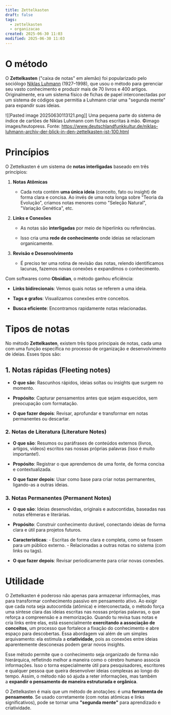 ```yaml
---
title: Zettelkasten
draft: false
tags:
  - zettelkasten
  - organizacao
created: 2025-06-30 11:03
modified: 2025-06-30 11:03
---
```

# O método

O **Zettelkasten** ("caixa de notas" em alemão) foi popularizado pelo sociólogo [Niklas Luhmann](https://en.wikipedia.org/wiki/Niklas_Luhmann) (1927–1998), que usou o método para gerenciar seu vasto conhecimento e produzir mais de 70 livros e 400 artigos. Originalmente, era um sistema físico de fichas de papel interconectadas por um sistema de códigos que permitia a Luhmann criar uma "segunda mente" para expandir suas ideias.

![[Pasted image 20250630113121.png]]
Uma pequena parte do sistema de índice de cartões de Niklas Luhmann com fichas escritas à mão. ©imago images/teutopress. Fonte: https://www.deutschlandfunkkultur.de/niklas-luhmann-archiv-der-blick-in-den-zettelkasten-ist-100.html

# Princípios
O Zettelkasten é um sistema de **notas interligadas** baseado em três princípios:

1. **Notas Atômicas**
    
    - Cada nota contém **uma única ideia** (conceito, fato ou insight) de forma clara e concisa. Ao invés de uma nota longa sobre "Teoria da Evolução", criamos notas menores como "Seleção Natural", "Variação Genética", etc.
    
2. **Links e Conexões**
    
    - As notas são **interligadas** por meio de hiperlinks ou referências.
        
    - Isso cria uma **rede de conhecimento** onde ideias se relacionam organicamente.
        
3. **Revisão e Desenvolvimento**
    
    - É preciso ter uma rotina de revisão das notas, relendo identificamos lacunas, fazemos novas conexões e expandimos o conhecimento.
        

Com softwares como **Obsidian**, o método ganhou eficiência:

- **Links bidirecionais**: Vemos quais notas se referem a uma ideia.
    
- **Tags e grafos**: Visualizamos conexões entre conceitos.
    
- **Busca eficiente**: Encontramos rapidamente notas relacionadas.

# Tipos de notas

No método **Zettelkasten**, existem três tipos principais de notas, cada uma com uma função específica no processo de organização e desenvolvimento de ideias. Esses tipos são:

## 1. Notas rápidas (Fleeting notes)

- **O que são**: Rascunhos rápidos, ideias soltas ou insights que surgem no momento.
   
- **Propósito**: Capturar pensamentos antes que sejam esquecidos, sem preocupação com formatação. 

- **O que fazer depois**: Revisar, aprofundar e transformar em notas permanentes ou descartar.

### 2. Notas de Literatura (Literature Notes)

- **O que são**: Resumos ou paráfrases de conteúdos externos (livros, artigos, vídeos) escritos nas nossas próprias palavras (isso é muito importante!).
    
- **Propósito**: Registrar o que aprendemos de uma fonte, de forma concisa e contextualizada.
    
- **O que fazer depois**: Usar como base para criar notas permanentes, ligando-as a outras ideias.

### 3. **Notas Permanentes (Permanent Notes)**

- **O que são**: Ideias desenvolvidas, originais e autocontidas, baseadas nas notas efêmeras e literárias.
    
- **Propósito**: Construir conhecimento durável, conectando ideias de forma clara e útil para projetos futuros.
    
- **Características**:
       - Escritas de forma clara e completa, como se fossem para um público externo.
       - Relacionadas a outras notas no sistema (com links ou tags).
        
- **O que fazer depois**: Revisar periodicamente para criar novas conexões.

# Utilidade
O Zettelkasten é poderoso não apenas para armazenar informações, mas para transformar conhecimento passivo em pensamento ativo. Ao exigir que cada nota seja autocontida (atômica) e interconectada, o método força uma síntese clara das ideias escritas nas nossas próprias palavras, o que reforça a compreensão e a memorização. Quando tu revisa tuas notas e cria links entre elas, está essencialmente **exercitando a associação de conceitos**, um processo que fortalece a fixação do conhecimento e abre espaço para descobertas. Essa abordagem vai além de um simples arquivamento: ela estimula a **criatividade**, pois as conexões entre ideias aparentemente desconexas podem gerar novos insights.

Esse método permite que o conhecimento seja organizado de forma não hierárquica, refletindo melhor a maneira como o cérebro humano associa informações. Isso o torna especialmente útil para pesquisadores, escritores e qualquer pessoa que queira desenvolver ideias complexas ao longo do tempo. Assim, o método não só ajuda a reter informações, mas também a **expandir o pensamento de maneira estruturada e orgânica**.

O Zettelkasten é mais que um método de anotações: é uma **ferramenta de pensamento**. Se usado corretamente (com notas atômicas e links significativos), pode se tornar uma **"segunda mente"** para aprendizado e criatividade.